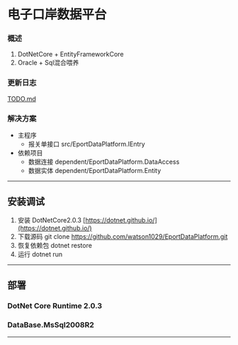 电子口岸数据平台
=====
### 概述
1. DotNetCore + EntityFrameworkCore
2. Oracle + Sql混合喂养
### 更新日志
[TODO.md](TODO.md)
### 解决方案
* 主程序
  * 报关单接口 src/EportDataPlatform.IEntry
* 依赖项目
  * 数据连接 dependent/EportDataPlatform.DataAccess
  * 数据实体 dependent/EportDataPlatform.Entity
---
## 安装调试
1. 安装 DotNetCore2.0.3 [https://dotnet.github.io/](https://dotnet.github.io/)
2. 下载源码 git clone https://github.com/watson1029/EportDataPlatform.git
3. 恢复依赖包 dotnet restore 
4. 运行 dotnet run
---
## 部署
### DotNet Core Runtime 2.0.3
### DataBase.MsSql2008R2
---
